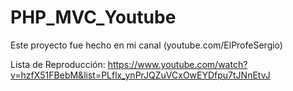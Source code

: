 # PHP_MVC_Youtube
Este proyecto fue hecho en mi canal (youtube.com/ElProfeSergio)

Lista de Reproducción: https://www.youtube.com/watch?v=hzfX51FBebM&list=PLflx_ynPrJQZuVCxOwEYDfpu7tJNnEtvJ
